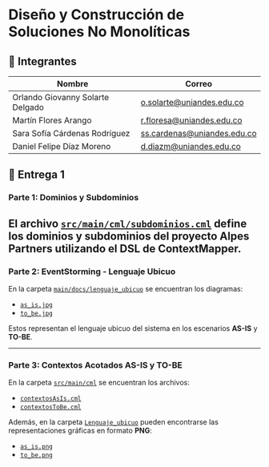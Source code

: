 # Diseño y Construcción de Soluciones No Monolíticas

## 👥 Integrantes

| Nombre                          | Correo                           |
|---------------------------------|----------------------------------|
| Orlando Giovanny Solarte Delgado | o.solarte@uniandes.edu.co |
| Martín Flores Arango             | r.floresa@uniandes.edu.co |
| Sara Sofía Cárdenas Rodríguez    | ss.cardenas@uniandes.edu.co |
| Daniel Felipe Díaz Moreno        | d.diazm@uniandes.edu.co  |

## 📌 Entrega 1

### Parte 1: Dominios y Subdominios

El archivo [`src/main/cml/subdominios.cml`](https://github.com/ddi4z/MISW4406-Reactive-Builders-Entrega1/blob/main/src/main/cml/subdominios.cml) define los dominios y subdominios del proyecto **Alpes Partners** utilizando el DSL de **ContextMapper**.
---

### Parte 2: EventStorming - Lenguaje Ubicuo

En la carpeta [`main/docs/lenguaje_ubicuo`](https://github.com/ddi4z/MISW4406-Reactive-Builders-Entrega1/tree/main/src/main/docs/lenguaje_ubicuo) se encuentran los diagramas:

- [`as_is.jpg`](https://github.com/ddi4z/MISW4406-Reactive-Builders-Entrega1/blob/main/src/main/docs/lenguaje_ubicuo/as_is.jpg)
- [`to_be.jpg`](https://github.com/ddi4z/MISW4406-Reactive-Builders-Entrega1/blob/main/src/main/docs/lenguaje_ubicuo/to_be.jpg)

Estos representan el lenguaje ubicuo del sistema en los escenarios **AS-IS** y **TO-BE**.

---

### Parte 3: Contextos Acotados AS-IS y TO-BE

En la carpeta [`src/main/cml`](https://github.com/ddi4z/MISW4406-Reactive-Builders-Entrega1/tree/main/src/main/cml) se encuentran los archivos:

- [`contextosAsIs.cml`](https://github.com/ddi4z/MISW4406-Reactive-Builders-Entrega1/blob/main/src/main/cml/contextosAsIs.cml)
- [`contextosToBe.cml`](https://github.com/ddi4z/MISW4406-Reactive-Builders-Entrega1/blob/main/src/main/cml/contextosToBe.cml)

Además, en la carpeta [`Lenguaje_ubicuo`](https://github.com/ddi4z/MISW4406-Reactive-Builders-Entrega1/tree/main/src/main/docs/Lenguaje_ubicuo) pueden encontrarse las representaciones gráficas en formato **PNG**:

- [`as_is.png`](https://github.com/ddi4z/MISW4406-Reactive-Builders-Entrega1/blob/main/src/main/docs/Lenguaje_ubicuo/as_is.png)
- [`to_be.png`](https://github.com/ddi4z/MISW4406-Reactive-Builders-Entrega1/blob/main/src/main/docs/Lenguaje_ubicuo/to_be.png)
